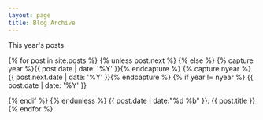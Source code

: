 ```yaml
---
layout: page
title: Blog Archive
---
```


This year's posts

{% for post in site.posts %} {% unless post.next %}
{% else %} {% capture year %}{{ post.date | date: '%Y' }}{% endcapture %} {% capture nyear %}{{ post.next.date | date: '%Y' }}{% endcapture %} {% if year != nyear %}
{{ post.date | date: '%Y' }}

{% endif %} {% endunless %}
{{ post.date | date:"%d %b" }}: {{ post.title }}
{% endfor %}